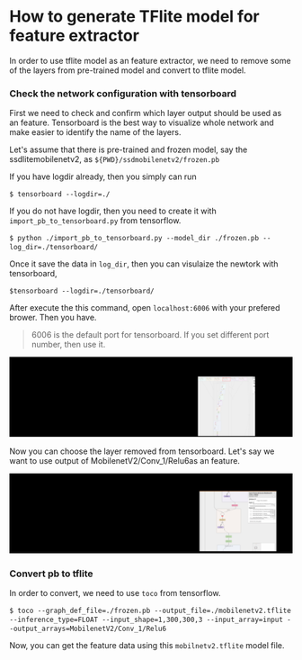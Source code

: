 # How to generate TFlite model for feature extractor

In order to use tflite model as an feature extractor, we need to remove some of the layers from pre-trained model and convert to tflite model.

### Check the network configuration with tensorboard
First we need to check and confirm which layer output should be used as an feature. Tensorboard is the best way to visualize whole network and make easier to identify the name of the layers.

Let's assume that there is pre-trained and frozen model, say the ssdlitemobilenetv2, as ```${PWD}/ssdmobilenetv2/frozen.pb```

If you have logdir already, then you simply can run

```
$ tensorboard --logdir=./
```


If you do not have logdir, then you need to create it with ```import_pb_to_tensorboard.py``` from tensorflow.


```
$ python ./import_pb_to_tensorboard.py --model_dir ./frozen.pb --log_dir=./tensorboard/
```


Once it save the data in ```log_dir```, then you can visulaize the newtork with tensorboard,

```
$tensorboard --logdir=./tensorboard/
```

After execute the this command, open ```localhost:6006``` with your prefered brower. Then you have.

> 6006 is the default port for tensorboard. If you set different port number, then use it.

<p align = "center">
<img src="https://github.com/nnstreamer/nntrainer/blob/master/docs/images/mobilenetv2.gif" >
</p>

Now you can choose the layer removed from tensorboard. Let's say we want to use output of MobilenetV2/Conv_1/Relu6as an feature.

<p align = "center">
<img src="https://github.com/nnstreamer/nntrainer/blob/master/docs/images/SecondFeature.gif" >
</p>


### Convert pb to tflite
In order to convert, we need to use ```toco``` from tensorflow.


```
$ toco --graph_def_file=./frozen.pb --output_file=./mobilenetv2.tflite --inference_type=FLOAT --input_shape=1,300,300,3 --input_array=input --output_arrays=MobilenetV2/Conv_1/Relu6
```


Now, you can get the feature data using this ```mobilnetv2.tflite``` model file.

